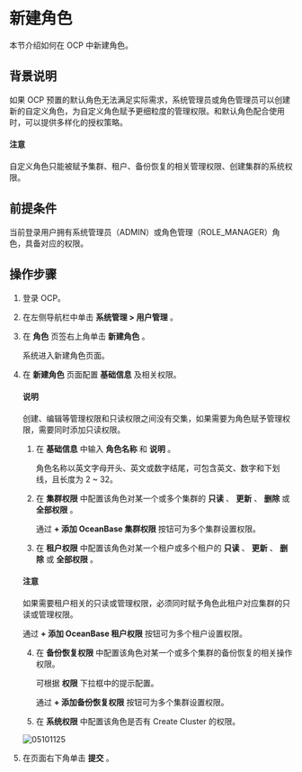 # 新建角色

本节介绍如何在 OCP 中新建角色。

## 背景说明

如果 OCP 预置的默认角色无法满足实际需求，系统管理员或角色管理员可以创建新的自定义角色，为自定义角色赋予更细粒度的管理权限。和默认角色配合使用时，可以提供多样化的授权策略。

  <main id="notice" type='notice'>
    <h4>注意</h4>
    <p>自定义角色只能被赋予集群、租户、备份恢复的相关管理权限、创建集群的系统权限。</p>
  </main>

## 前提条件

当前登录用户拥有系统管理员（ADMIN）或角色管理（ROLE_MANAGER）角色，具备对应的权限。

## 操作步骤

1. 登录 OCP。

2. 在左侧导航栏中单击 **系统管理 > 用户管理** 。

3. 在 **角色** 页签右上角单击 **新建角色** 。

   系统进入新建角色页面。

4. 在 **新建角色** 页面配置 **基础信息** 及相关权限。

    <main id="notice" type='explain'>
    <h4>说明</h4>
    <p>创建、编辑等管理权限和只读权限之间没有交集，如果需要为角色赋予管理权限，需要同时添加只读权限。</p>
    </main>

   1. 在 **基础信息** 中输入 **角色名称** 和 **说明** 。

      角色名称以英文字母开头、英文或数字结尾，可包含英文、数字和下划线，且长度为 2 \~ 32。

   2. 在 **集群权限** 中配置该角色对某一个或多个集群的 **只读** 、 **更新** 、 **删除** 或 **全部权限** 。

      通过 **+ 添加 OceanBase 集群权限** 按钮可为多个集群设置权限。

   3. 在 **租户权限** 中配置该角色对某一个租户或多个租户的 **只读** 、 **更新** 、 **删除** 或 **全部权限** 。

    <main id="notice" type='notice'>
    <h4>注意</h4>
    <p>如果需要租户相关的只读或管理权限，必须同时赋予角色此租户对应集群的只读或管理权限。</p>
    </main>

      通过 **+ 添加 OceanBase 租户权限** 按钮可为多个租户设置权限。

   4. 在 **备份恢复权限** 中配置该角色对某一个或多个集群的备份恢复的相关操作权限。

      可根据 **权限** 下拉框中的提示配置。

      通过 **+ 添加备份恢复权限** 按钮可为多个集群设置权限。

   5. 在 **系统权限** 中配置该角色是否有 Create Cluster 的权限。

   ![05101125](https://help-static-aliyun-doc.aliyuncs.com/assets/img/zh-CN/5265360261/p272053.png)

5. 在页面右下角单击 **提交** 。
